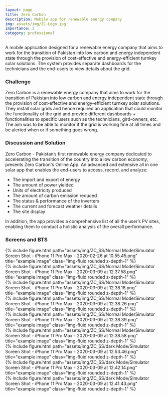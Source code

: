 ```yaml
---
layout: page
title: Zero Carbon
description: Mobile app for renewable energy company
img: assets/img/ZC-Logo.jpg
importance: 2
category: professional
---
```


A mobile application designed for a renewable energy company that aims to work for the transition of Pakistan into low carbon and energy independent state through the provision of cost-effective and energy-efficient turnkey solar solutions. The system provides separate dashboards for the technicians and the end-users to view details about the grid.

### Challenge

Zero Carbon is a renewable energy company that aims to work for the transition of Pakistan into low carbon and energy independent state through the provision of cost-effective and energy-efficient turnkey solar solutions. They install solar grids and hence required an application that could monitor the functionality of the grid and provide different dashboards + functionalities to specific users such as the technicians, gird-owners, etc. The aim was to be able to monitor if the grid is working fine at all times and be alerted when or if something goes wrong.

### Discussion and Solution
Zero Carbon - Pakistan’s first renewable energy company dedicated to accelerating the transition of the country into a low carbon economy, presents Zero Carbon's Online App. An advanced and extensive all in one solar app that enables the end-users to access, record, and analyze:

* The import and export of energy
* The amount of power yielded
* Units of electricity produced
* The amount of carbon emission reduced
* The status & performance of the inverters
* The current and forecast weather details
* The site display

In addition, the app provides a comprehensive list of all the user’s PV sites, enabling them to conduct a holistic analysis of the overall performance.

### Screens and BTS

<div class="row">
    <div class="col-sm mt-3 mt-md-0">
        {% include figure.html path="assets/img/ZC_SS/Normal Mode/Simulator Screen Shot - iPhone 11 Pro Max - 2020-02-26 at 10.55.45.png" title="example image" class="img-fluid rounded z-depth-1" %}
    </div>
    <div class="col-sm mt-3 mt-md-0">
        {% include figure.html path="assets/img/ZC_SS/Normal Mode/Simulator Screen Shot - iPhone 11 Pro Max - 2020-03-09 at 12.37.58.png" title="example image" class="img-fluid rounded z-depth-1" %}
    </div>
    <div class="col-sm mt-3 mt-md-0">
        {% include figure.html path="assets/img/ZC_SS/Normal Mode/Simulator Screen Shot - iPhone 11 Pro Max - 2020-03-09 at 12.38.18.png" title="example image" class="img-fluid rounded z-depth-1" %}
    </div>
</div>

<div class="row">
    <div class="col-sm mt-3 mt-md-0">
        {% include figure.html path="assets/img/ZC_SS/Normal Mode/Simulator Screen Shot - iPhone 11 Pro Max - 2020-03-09 at 12.38.26.png" title="example image" class="img-fluid rounded z-depth-1" %}
    </div>
    <div class="col-sm mt-3 mt-md-0">
        {% include figure.html path="assets/img/ZC_SS/Normal Mode/Simulator Screen Shot - iPhone 11 Pro Max - 2020-03-09 at 12.38.39.png" title="example image" class="img-fluid rounded z-depth-1" %}
    </div>
    <div class="col-sm mt-3 mt-md-0">
        {% include figure.html path="assets/img/ZC_SS/Normal Mode/Simulator Screen Shot - iPhone 11 Pro Max - 2020-03-09 at 12.38.58.png" title="example image" class="img-fluid rounded z-depth-1" %}
    </div>
</div>

<div class="row">
    <div class="col-sm mt-3 mt-md-0">
        {% include figure.html path="assets/img/ZC_SS/dark Mode/Simulator Screen Shot - iPhone 11 Pro Max - 2020-03-09 at 12.53.46.png" title="example image" class="img-fluid rounded z-depth-1" %}
    </div>
    <div class="col-sm mt-3 mt-md-0">
        {% include figure.html path="assets/img/ZC_SS/dark Mode/Simulator Screen Shot - iPhone 11 Pro Max - 2020-03-09 at 12.42.14.png" title="example image" class="img-fluid rounded z-depth-1" %}
    </div>
    <div class="col-sm mt-3 mt-md-0">
        {% include figure.html path="assets/img/ZC_SS/dark Mode/Simulator Screen Shot - iPhone 11 Pro Max - 2020-03-09 at 12.41.43.png" title="example image" class="img-fluid rounded z-depth-1" %}
    </div>
</div>
